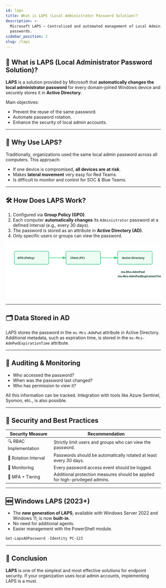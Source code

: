 ```yaml
---
id: laps
title: What is LAPS (Local Administrator Password Solution)?
description: >-
  Microsoft LAPS – Centralized and automated management of Local Administrator
  passwords.
sidebar_position: 2
slug: /laps
---
```


## 🔐 What is LAPS (Local Administrator Password Solution)?

**LAPS** is a solution provided by Microsoft that **automatically changes the local administrator password** for every domain-joined Windows device and securely stores it in **Active Directory**.

Main objectives:
- Prevent the reuse of the same password.
- Automate password rotation.
- Enhance the security of local admin accounts.

---

## 🎯 Why Use LAPS?

Traditionally, organizations used the same local admin password across all computers. This approach:
- If one device is compromised, **all devices are at risk**.
- Makes **lateral movement** very easy for Red Teams.
- Is difficult to monitor and control for SOC & Blue Teams.

---

## 🛠️ How Does LAPS Work?

1. Configured via **Group Policy (GPO)**.
2. Each computer **automatically changes** its `Administrator` password at a defined interval (e.g., every 30 days).
3. The password is stored as an attribute in **Active Directory (AD)**.
4. Only specific users or groups can view the password.

![LAPS Flow](/img/servers/laps-flow.svg)

---

## 🗂️ Data Stored in AD

LAPS stores the password in the `ms-Mcs-AdmPwd` attribute in Active Directory.  
Additional metadata, such as expiration time, is stored in the `ms-Mcs-AdmPwdExpirationTime` attribute.

---

## 🧾 Auditing & Monitoring

- Who accessed the password?
- When was the password last changed?
- Who has permission to view it?

All this information can be tracked. Integration with tools like Azure Sentinel, Sysmon, etc., is also possible.

---

## 🔐 Security and Best Practices

| Security Measure      | Recommendation |
|-----------------------|----------------|
| 🔍 RBAC Implementation | Strictly limit users and groups who can view the password. |
| 🔄 Rotation Interval   | Passwords should be automatically rotated at least every 30 days. |
| 🧾 Monitoring          | Every password access event should be logged. |
| 🔐 MFA + Tiering       | Additional protection measures should be applied for high-privileged admins. |

---

## 🆕 Windows LAPS (2023+)

- The **new generation of LAPS**, available with Windows Server 2022 and Windows 11, is now **built-in**.
- No need for additional agents.
- Easier management with the PowerShell module.

```powershell
Get-LapsADPassword -Identity PC-123
```

---

## 🧠 Conclusion

**LAPS** is one of the simplest and most effective solutions for endpoint security. If your organization uses local admin accounts, implementing LAPS is a must.
